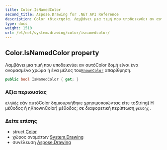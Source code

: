 ```yaml
---
title: Color.IsNamedColor
second_title: Aspose.Drawing for .NET API Reference
description: Color ιδιοκτησία. Λαμβάνει μια τιμή που υποδεικνύει αν αυτόColor δομή είναι ένα ονομασμένο χρώμα ή ένα μέλος τουKnownColor απαρίθμηση.
type: docs
weight: 1510
url: /el/net/system.drawing/color/isnamedcolor/
---
```

## Color.IsNamedColor property

Λαμβάνει μια τιμή που υποδεικνύει αν αυτόColor δομή είναι ένα ονομασμένο χρώμα ή ένα μέλος του[`KnownColor`](../../knowncolor/) απαρίθμηση.

```csharp
public bool IsNamedColor { get; }
```

### Αξία περιουσίας

`αληθής` εάν αυτόColor δημιουργήθηκε χρησιμοποιώντας είτε τοString) Η μέθοδος ή ηKnownColor) μέθοδος; σε διαφορετική περίπτωση,`ψευδής` .

### Δείτε επίσης

* struct [Color](../)
* χώρος ονομάτων [System.Drawing](../../color/)
* συνέλευση [Aspose.Drawing](../../../)


